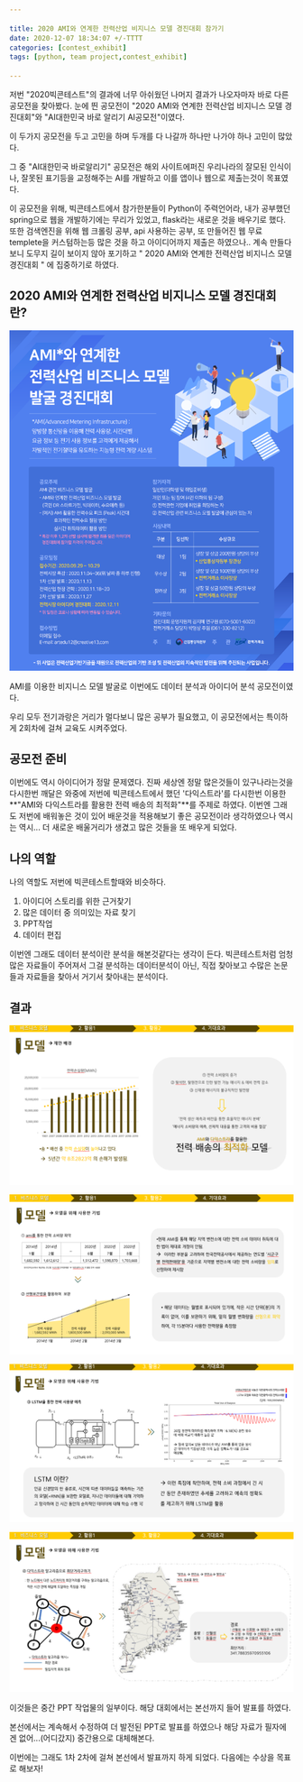 ```yaml
---

title: 2020 AMI와 연계한 전력산업 비지니스 모델 경진대회 참가기
date: 2020-12-07 18:34:07 +/-TTTT
categories: [contest_exhibit]
tags: [python, team project,contest_exhibit] 

---
```



저번 "2020빅콘테스트"의 결과에 너무 아쉬웠던 나머지 결과가 나오자마자 바로 다른 공모전을 찾아봤다.  눈에 띈 공모전이 "2020 AMI와 연계한 전력산업 비지니스 모델 경진대회"와 "AI대한민국 바로 알리기 AI공모전"이였다. 

이 두가지 공모전을 두고 고민을 하며 두개를 다 나갈까 하나만 나가야 하나 고민이 많았다. 

그 중 "AI대한민국 바로알리기" 공모전은 해외 사이트에퍼진 우리나라의 잘모된 인식이나, 잘못된 표기등을 교정해주는 AI를 개발하고 이를 앱이나 웹으로 제출는것이 목표였다.

이 공모전을 위해, 빅콘테스트에서 참가한분들이 Python이 주력언어라, 내가 공부했던 spring으로 웹을 개발하기에는 무리가 있었고, flask라는 새로운 것을 배우기로 했다. 또한 검색엔진을 위해 웹 크롤링 공부, api 사용하는 공부, 또 만들어진 웹 무료 templete을 커스텀하는등 많은 것을 하고 아이디어까지 제출은 하였으나.. 계속 만들다 보니 도무지 길이 보이지 않아 포기하고 " 2020 AMI와 연계한 전력산업 비지니스 모델 경진대회 " 에 집중하기로 하였다.



##  2020 AMI와 연계한 전력산업 비지니스 모델 경진대회란?

![ami](/assets/poastimg/ami.png)





AMI를 이용한 비지니스 모델 발굴로 이번에도 데이터 분석과 아이디어 분석 공모전이였다.

우리 모두 전기과랑은 거리가 멀다보니 많은 공부가 필요했고, 이 공모전에서는 특이하게 2회차에 걸쳐 교육도 시켜주었다.



## 공모전 준비

이번에도 역시 아이디어가 정말 문제였다. 진짜 세상엔 정말 많은것들이 있구나라는것을 다시한번 깨달은 와중에 저번에 빅콘테스트에서 했던 '다익스트라'를 다시한번 이용한 **"AMI와 다익스트라를 활용한 전력 배송의 최적화"**를 주제로 하였다. 이번엔 그래도 저번에 배워놓은 것이 있어 배운것을 적용해보기 좋은 공모전이라 생각하였으나 역시는 역시... 더 새로운 배울거리가 생겼고 많은 것들을 또 배우게 되었다.



## 나의 역할

나의 역할도 저번에 빅콘테스트할때와 비슷하다.

1. 아이디어 스토리를 위한 근거찾기
2. 많은 데이터 중 의미있는 자료 찾기
3. PPT작업
4. 데이터 편집



이번엔 그래도 데이터 분석이란 분석을 해본것같다는 생각이 든다. 빅콘테스트처럼 엄청 많은 자료들이 주어져서 그걸 분석하는 데이터분석이 아닌, 직접 찾아보고 수많은 논문들과 자료들을 찾아서 거기서 찾아내는 분석이다. 



##  결과

![ami_1](/assets/poastimg/ami_1.png)



![ami_2](/assets/poastimg/ami_2.png)

![ami_3](/assets/poastimg/ami_3.png)

![ami_4](/assets/poastimg/ami_4.png)



이것들은 중간 PPT 작업물의 일부이다. 해당 대회에서는 본선까지 들어 발표를 하였다.

본선에서는 계속해서 수정하여 더 발전된 PPT로 발표를 하였으나 해당 자료가 필자에겐 없어...(어디갔지) 중간용으로 대체해본다.

이번에는 그래도 1차 2차에 걸쳐 본선에서 발표까지 하게 되었다. 다음에는 수상을 목표로 해보자!


















